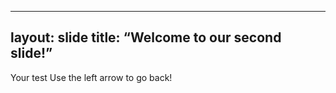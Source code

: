 ----
layout: slide
title: “Welcome to our second slide!”
------
Your test
Use the left arrow to go back!
